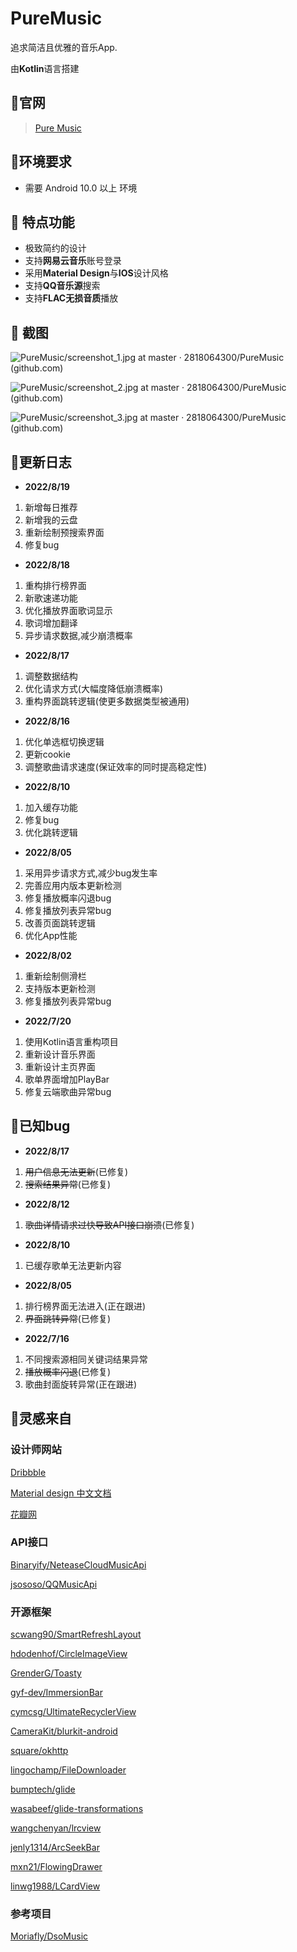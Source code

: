 # PureMusic

追求简洁且优雅的音乐App.

由**Kotlin**语言搭建

## 🎵官网

> [Pure Music](http://www.puremusic.com.cn/)

## 🌈环境要求

- 需要 Android 10.0 以上 环境

## 🚀 特点功能

- 极致简约的设计
- 支持**网易云音乐**账号登录
- 采用**Material Design**与**IOS**设计风格
- 支持**QQ音乐源**搜索
- 支持**FLAC无损音质**播放

## 🧩 截图

![PureMusic/screenshot_1.jpg at master · 2818064300/PureMusic (github.com)](https://github.com/2818064300/PureMusic/blob/master/app/src/main/assets/screenshot_1.jpg)

![PureMusic/screenshot_2.jpg at master · 2818064300/PureMusic (github.com)](https://github.com/2818064300/PureMusic/blob/master/app/src/main/assets/screenshot_2.jpg)

![PureMusic/screenshot_3.jpg at master · 2818064300/PureMusic (github.com)](https://github.com/2818064300/PureMusic/blob/master/app/src/main/assets/screenshot_3.jpg)

## 📃更新日志

- **2022/8/19**

1. 新增每日推荐
2. 新增我的云盘
3. 重新绘制预搜索界面
4. 修复bug

- **2022/8/18**

1. 重构排行榜界面
2. 新歌速递功能
3. 优化播放界面歌词显示
4. 歌词增加翻译
5. 异步请求数据,减少崩溃概率

- **2022/8/17**

1. 调整数据结构
2. 优化请求方式(大幅度降低崩溃概率)
3. 重构界面跳转逻辑(使更多数据类型被通用)

- **2022/8/16**

1. 优化单选框切换逻辑
2. 更新cookie
3. 调整歌曲请求速度(保证效率的同时提高稳定性)

- **2022/8/10**

1. 加入缓存功能
2. 修复bug
3. 优化跳转逻辑

- **2022/8/05**

1. 采用异步请求方式,减少bug发生率
2. 完善应用内版本更新检测
3. 修复播放概率闪退bug
4. 修复播放列表异常bug
5. 改善页面跳转逻辑
6. 优化App性能

- **2022/8/02**

1. 重新绘制侧滑栏
2. 支持版本更新检测
3. 修复播放列表异常bug

- **2022/7/20**

1. 使用Kotlin语言重构项目
2. 重新设计音乐界面
3. 重新设计主页界面
4. 歌单界面增加PlayBar
5. 修复云端歌曲异常bug

## 🐛已知bug

- **2022/8/17**

1. ~~用户信息无法更新~~(已修复)
2. ~~搜索结果异常~~(已修复)

- **2022/8/12**

1. ~~歌曲详情请求过快导致API接口崩溃~~(已修复)

- **2022/8/10**

1. 已缓存歌单无法更新内容

- **2022/8/05**

1. 排行榜界面无法进入(正在跟进)
2. ~~界面跳转异常~~(已修复)

- **2022/7/16**

1. 不同搜索源相同关键词结果异常
2. ~~播放概率闪退~~(已修复)
3. 歌曲封面旋转异常(正在跟进)

## 💎灵感来自

### 设计师网站

[Dribbble](https://dribbble.com/)

[Material design 中文文档](https://www.mdui.org/design/)

[花瓣网](https://huaban.com/)

### API接口

[Binaryify/NeteaseCloudMusicApi](https://github.com/Binaryify/NeteaseCloudMusicApi)

[jsososo/QQMusicApi](https://github.com/jsososo/QQMusicApi)

### 开源框架

[scwang90/SmartRefreshLayout](https://github.com/scwang90/SmartRefreshLayout)

[hdodenhof/CircleImageView](https://github.com/hdodenhof/CircleImageView)

[GrenderG/Toasty](https://github.com/GrenderG/Toasty)

[gyf-dev/ImmersionBar](https://github.com/gyf-dev/ImmersionBar)

[cymcsg/UltimateRecyclerView](https://github.com/cymcsg/UltimateRecyclerView)

[CameraKit/blurkit-android](https://github.com/CameraKit/blurkit-android)

[square/okhttp](https://github.com/square/okhttp)

[lingochamp/FileDownloader](https://github.com/lingochamp/FileDownloader)

[bumptech/glide](https://github.com/bumptech/glide)

[wasabeef/glide-transformations](https://github.com/wasabeef/glide-transformations)

[wangchenyan/lrcview](https://github.com/wangchenyan/LrcView)

[jenly1314/ArcSeekBar](https://github.com/jenly1314/ArcSeekBar)

[mxn21/FlowingDrawer](https://github.com/mxn21/FlowingDrawer)

[linwg1988/LCardView](https://github.com/linwg1988/LCardView)

### 参考项目

[Moriafly/DsoMusic](https://github.com/Moriafly/DsoMusic)
